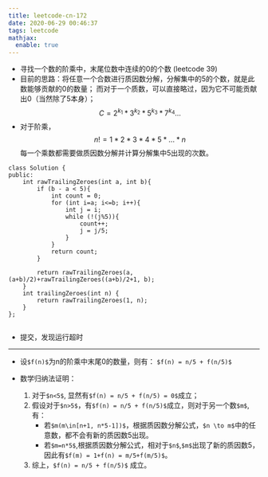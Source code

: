 ```yaml
---
title: leetcode-cn-172
date: 2020-06-29 00:46:37
tags: leetcode
mathjax:
  enable: true
---
```

- 寻找一个数的阶乘中，末尾位数中连续的0的个数 (leetcode 39)
- 目前的思路：将任意一个合数进行质因数分解，分解集中的5的个数，就是此数能够贡献的0的数量；
    而对于一个质数，可以直接略过，因为它不可能贡献出0（当然除了5本身）；
$$
    C=2^{k_1}*3^{k_2}*5^{k_3}*7^{k_4}...
$$
- 对于阶乘，
$$
n! = 1*2*3*4*5*...*n
$$
每一个乘数都需要做质因数分解并计算分解集中5出现的次数。
```
class Solution {
public:
    int rawTrailingZeroes(int a, int b){
        if (b - a < 5){
            int count = 0;
            for (int i=a; i<=b; i++){
                int j = i;
                while (!(j%5)){
                    count++;
                    j = j/5;
                }
            }
            return count;
        }

        return rawTrailingZeroes(a, (a+b)/2)+rawTrailingZeroes((a+b)/2+1, b);
    }
    int trailingZeroes(int n) {
        return rawTrailingZeroes(1, n);
    }
};
    
```

- 提交，发现运行超时

-------------------------------------------------------------


- 设`$f(n)$`为n的阶乘中末尾0的数量，则有：
    `$f(n) = n/5 + f(n/5)$`

- 数学归纳法证明：
    1. 对于`$n<5$`, 显然有`$f(n) = n/5 + f(n/5) = 0$`成立；
    2. 假设对于`$n>5$`，有`$f(n) = n/5 + f(n/5)$`成立，则对于另一个数`$m$`,有：
        - 若`$m(m\in[n+1, n*5-1])$`，根据质因数分解公式，`$n \to m$`中的任意数，都不会有新的质因数5出现。
        - 若`$m=n*5$`,根据质因数分解公式，相对于`$n$`,`$m$`出现了新的质因数5，因此有`$f(m) = 1+f(n) = m/5+f(m/5)$`。
    3. 综上，`$f(n) = n/5 + f(n/5)$` 成立。

